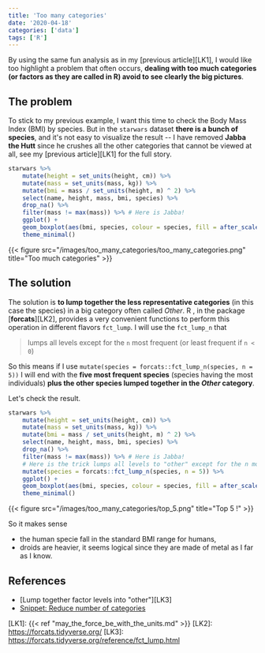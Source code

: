 ```yaml
---
title: 'Too many categories'
date: '2020-04-18'
categories: ['data']
tags: ['R']
---
```


By using the same fun analysis as in my [previous article][LK1], I would like too highlight a problem that often occurs, **dealing with too much categories (or factors as they are called in R) avoid to see clearly the big pictures**.

<!--more-->

## The problem

To stick to my previous example, I want this time to check the Body Mass Index (BMI) by species. But in the `starwars` dataset **there is a bunch of species**, and it's not easy to visualize the result -- I have removed **Jabba the Hutt** since he crushes all the other categories that cannot be viewed at all, see my [previous article][LK1] for the full story.

```R
starwars %>% 
    mutate(height = set_units(height, cm)) %>%
    mutate(mass = set_units(mass, kg)) %>%
    mutate(bmi = mass / set_units(height, m) ^ 2) %>% 
    select(name, height, mass, bmi, species) %>%
    drop_na() %>%
    filter(mass != max(mass)) %>% # Here is Jabba!
    ggplot() + 
    geom_boxplot(aes(bmi, species, colour = species, fill = after_scale(alpha(colour, 0.5)))) +
    theme_minimal()
```

{{< figure src="/images/too_many_categories/too_many_categories.png" title="Too much categories" >}}

## The solution

The solution is **to lump together the less representative categories** (in this case the species) in a big category often called *Other*. R , in the package [**forcats**][LK2], provides a very convenient functions to perform this operation in different flavors `fct_lump`. I will use the `fct_lump_n` that

>  lumps all levels except for the `n` most frequent (or least frequent if `n < 0`)

So this means if I use `mutate(species = forcats::fct_lump_n(species, n = 5))` I will end with the **five most frequent species** (species having the most individuals) **plus the other species lumped together in the *Other* category**.

Let's check the result.

```R
starwars %>% 
    mutate(height = set_units(height, cm)) %>%
    mutate(mass = set_units(mass, kg)) %>%
    mutate(bmi = mass / set_units(height, m) ^ 2) %>% 
    select(name, height, mass, bmi, species) %>%
    drop_na() %>%
    filter(mass != max(mass)) %>% # Here is Jabba!
    # Here is the trick lumps all levels to "other" except for the n most frequent
    mutate(species = forcats::fct_lump_n(species, n = 5)) %>%
    ggplot() + 
    geom_boxplot(aes(bmi, species, colour = species, fill = after_scale(alpha(colour, 0.5)))) +
    theme_minimal()
```

{{< figure src="/images/too_many_categories/top_5.png" title="Top 5 !" >}}

So it makes sense

* the human specie fall in the standard BMI range for humans,
* droids are heavier, it seems logical since they are made of metal as I far as I know.

## References

* [Lump together factor levels into "other"][LK3]
* [Snippet: Reduce number of categories](https://gist.github.com/romainx/41c33556d736dd6f3c1e050d833563b1)

[LK1]: {{< ref "may_the_force_be_with_the_units.md" >}}
[LK2]: https://forcats.tidyverse.org/
[LK3]: https://forcats.tidyverse.org/reference/fct_lump.html